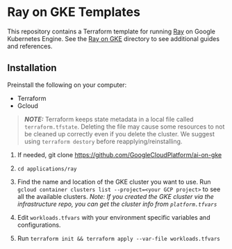 # Ray on GKE Templates

This repository contains a Terraform template for running [Ray](https://www.ray.io/) on Google Kubernetes Engine.
See the [Ray on GKE](/ray-on-gke/) directory to see additional guides and references.

## Installation

Preinstall the following on your computer:
* Terraform
* Gcloud

> **_NOTE:_** Terraform keeps state metadata in a local file called `terraform.tfstate`. Deleting the file may cause some resources to not be cleaned up correctly even if you delete the cluster. We suggest using `terraform destory` before reapplying/reinstalling.

1. If needed, git clone https://github.com/GoogleCloudPlatform/ai-on-gke

2. `cd applications/ray`

3. Find the name and location of the GKE cluster you want to use.
   Run `gcloud container clusters list --project=<your GCP project>` to see all the available clusters.
   _Note: If you created the GKE cluster via the infrastructure repo, you can get the cluster info from `platform.tfvars`_

4. Edit `workloads.tfvars` with your environment specific variables and configurations.

5. Run `terraform init && terraform apply --var-file workloads.tfvars`